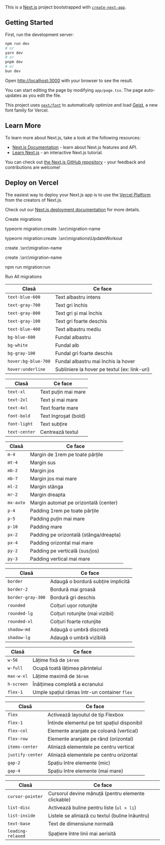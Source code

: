 This is a [Next.js](https://nextjs.org) project bootstrapped with [`create-next-app`](https://nextjs.org/docs/app/api-reference/cli/create-next-app).

## Getting Started

First, run the development server:

```bash
npm run dev
# or
yarn dev
# or
pnpm dev
# or
bun dev
```

Open [http://localhost:3000](http://localhost:3000) with your browser to see the result.

You can start editing the page by modifying `app/page.tsx`. The page auto-updates as you edit the file.

This project uses [`next/font`](https://nextjs.org/docs/app/building-your-application/optimizing/fonts) to automatically optimize and load [Geist](https://vercel.com/font), a new font family for Vercel.

## Learn More

To learn more about Next.js, take a look at the following resources:

- [Next.js Documentation](https://nextjs.org/docs) - learn about Next.js features and API.
- [Learn Next.js](https://nextjs.org/learn) - an interactive Next.js tutorial.

You can check out [the Next.js GitHub repository](https://github.com/vercel/next.js) - your feedback and contributions are welcome!

## Deploy on Vercel

The easiest way to deploy your Next.js app is to use the [Vercel Platform](https://vercel.com/new?utm_medium=default-template&filter=next.js&utm_source=create-next-app&utm_campaign=create-next-app-readme) from the creators of Next.js.

Check out our [Next.js deployment documentation](https://nextjs.org/docs/app/building-your-application/deploying) for more details.


Create migrations

typeorm migration:create .\src\migration-name

typeorm migration:create .\src\migrations\UpdateWorkout

create .\src\migration-name

create .\src\migration-name

npm run migration:run

Run All migrations

| Clasă               | Ce face                                      |
| ------------------- | -------------------------------------------- |
| `text-blue-600`     | Text albastru intens                         |
| `text-gray-700`     | Text gri închis                              |
| `text-gray-800`     | Text gri și mai închis                       |
| `text-gray-100`     | Text gri foarte deschis                      |
| `text-blue-400`     | Text albastru mediu                          |
| `bg-blue-600`       | Fundal albastru                              |
| `bg-white`          | Fundal alb                                   |
| `bg-gray-100`       | Fundal gri foarte deschis                    |
| `hover:bg-blue-700` | Fundal albastru mai închis la hover          |
| `hover:underline`   | Subliniere la hover pe textul (ex: link-uri) |


| Clasă         | Ce face              |
| ------------- | -------------------- |
| `text-xl`     | Text puțin mai mare  |
| `text-2xl`    | Text și mai mare     |
| `text-4xl`    | Text foarte mare     |
| `font-bold`   | Text îngroșat (bold) |
| `font-light`  | Text subțire         |
| `text-center` | Centrează textul     |


| Clasă     | Ce face                                |
| --------- | -------------------------------------- |
| `m-4`     | Margin de 1rem pe toate părțile        |
| `mt-4`    | Margin sus                             |
| `mb-2`    | Margin jos                             |
| `mb-7`    | Margin jos mai mare                    |
| `ml-2`    | Margin stânga                          |
| `mr-2`    | Margin dreapta                         |
| `mx-auto` | Margin automat pe orizontală (center)  |
| `p-4`     | Padding 1rem pe toate părțile          |
| `p-5`     | Padding puțin mai mare                 |
| `p-10`    | Padding mare                           |
| `px-2`    | Padding pe orizontală (stânga/dreapta) |
| `px-4`    | Padding orizontal mai mare             |
| `py-2`    | Padding pe verticală (sus/jos)         |
| `py-3`    | Padding vertical mai mare              |


| Clasă             | Ce face                            |
| ----------------- | ---------------------------------- |
| `border`          | Adaugă o bordură subțire implicită |
| `border-2`        | Bordură mai groasă                 |
| `border-gray-300` | Bordură gri deschis                |
| `rounded`         | Colțuri ușor rotunjite             |
| `rounded-lg`      | Colțuri rotunjite (mai vizibil)    |
| `rounded-xl`      | Colțuri foarte rotunjite           |
| `shadow-md`       | Adaugă o umbră discretă            |
| `shadow-lg`       | Adaugă o umbră vizibilă            |


| Clasă      | Ce face                                      |
| ---------- | -------------------------------------------- |
| `w-56`     | Lățime fixă de `14rem`                       |
| `w-full`   | Ocupă toată lățimea părintelui               |
| `max-w-xl` | Lățime maximă de `36rem`                     |
| `h-screen` | Înălțimea completă a ecranului               |
| `flex-1`   | Umple spațiul rămas într-un container `flex` |


| Clasă            | Ce face                                     |
| ---------------- | ------------------------------------------- |
| `flex`           | Activează layoutul de tip Flexbox           |
| `flex-1`         | Întinde elementul pe tot spațiul disponibil |
| `flex-col`       | Elemente aranjate pe coloană (vertical)     |
| `flex-row`       | Elemente aranjate pe rând (orizontal)       |
| `items-center`   | Aliniază elementele pe centru vertical      |
| `justify-center` | Aliniază elementele pe centru orizontal     |
| `gap-2`          | Spațiu între elemente (mic)                 |
| `gap-4`          | Spațiu între elemente (mai mare)            |


| Clasă             | Ce face                                            |
| ----------------- | -------------------------------------------------- |
| `cursor-pointer`  | Cursorul devine mânuță (pentru elemente clickable) |
| `list-disc`       | Activează buline pentru liste (`ul > li`)          |
| `list-inside`     | Listele se aliniază cu textul (buline înăuntru)    |
| `text-base`       | Text de dimensiune normală                         |
| `leading-relaxed` | Spațiere între linii mai aerisită                  |
